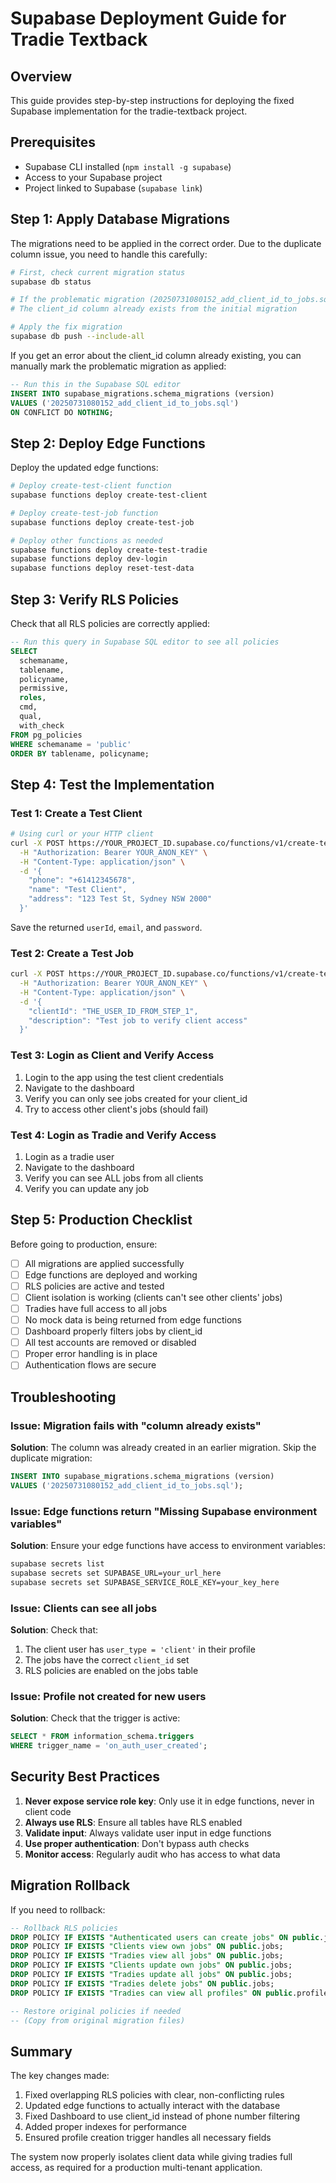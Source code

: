 # Supabase Deployment Guide for Tradie Textback

## Overview
This guide provides step-by-step instructions for deploying the fixed Supabase implementation for the tradie-textback project.

## Prerequisites
- Supabase CLI installed (`npm install -g supabase`)
- Access to your Supabase project
- Project linked to Supabase (`supabase link`)

## Step 1: Apply Database Migrations

The migrations need to be applied in the correct order. Due to the duplicate column issue, you need to handle this carefully:

```bash
# First, check current migration status
supabase db status

# If the problematic migration (20250731080152_add_client_id_to_jobs.sql) hasn't been applied yet, skip it
# The client_id column already exists from the initial migration

# Apply the fix migration
supabase db push --include-all
```

If you get an error about the client_id column already existing, you can manually mark the problematic migration as applied:

```sql
-- Run this in the Supabase SQL editor
INSERT INTO supabase_migrations.schema_migrations (version) 
VALUES ('20250731080152_add_client_id_to_jobs.sql')
ON CONFLICT DO NOTHING;
```

## Step 2: Deploy Edge Functions

Deploy the updated edge functions:

```bash
# Deploy create-test-client function
supabase functions deploy create-test-client

# Deploy create-test-job function
supabase functions deploy create-test-job

# Deploy other functions as needed
supabase functions deploy create-test-tradie
supabase functions deploy dev-login
supabase functions deploy reset-test-data
```

## Step 3: Verify RLS Policies

Check that all RLS policies are correctly applied:

```sql
-- Run this query in Supabase SQL editor to see all policies
SELECT 
  schemaname,
  tablename,
  policyname,
  permissive,
  roles,
  cmd,
  qual,
  with_check
FROM pg_policies 
WHERE schemaname = 'public'
ORDER BY tablename, policyname;
```

## Step 4: Test the Implementation

### Test 1: Create a Test Client
```bash
# Using curl or your HTTP client
curl -X POST https://YOUR_PROJECT_ID.supabase.co/functions/v1/create-test-client \
  -H "Authorization: Bearer YOUR_ANON_KEY" \
  -H "Content-Type: application/json" \
  -d '{
    "phone": "+61412345678",
    "name": "Test Client",
    "address": "123 Test St, Sydney NSW 2000"
  }'
```

Save the returned `userId`, `email`, and `password`.

### Test 2: Create a Test Job
```bash
curl -X POST https://YOUR_PROJECT_ID.supabase.co/functions/v1/create-test-job \
  -H "Authorization: Bearer YOUR_ANON_KEY" \
  -H "Content-Type: application/json" \
  -d '{
    "clientId": "THE_USER_ID_FROM_STEP_1",
    "description": "Test job to verify client access"
  }'
```

### Test 3: Login as Client and Verify Access
1. Login to the app using the test client credentials
2. Navigate to the dashboard
3. Verify you can only see jobs created for your client_id
4. Try to access other client's jobs (should fail)

### Test 4: Login as Tradie and Verify Access
1. Login as a tradie user
2. Navigate to the dashboard
3. Verify you can see ALL jobs from all clients
4. Verify you can update any job

## Step 5: Production Checklist

Before going to production, ensure:

- [ ] All migrations are applied successfully
- [ ] Edge functions are deployed and working
- [ ] RLS policies are active and tested
- [ ] Client isolation is working (clients can't see other clients' jobs)
- [ ] Tradies have full access to all jobs
- [ ] No mock data is being returned from edge functions
- [ ] Dashboard properly filters jobs by client_id
- [ ] All test accounts are removed or disabled
- [ ] Proper error handling is in place
- [ ] Authentication flows are secure

## Troubleshooting

### Issue: Migration fails with "column already exists"
**Solution**: The column was already created in an earlier migration. Skip the duplicate migration:
```sql
INSERT INTO supabase_migrations.schema_migrations (version) 
VALUES ('20250731080152_add_client_id_to_jobs.sql');
```

### Issue: Edge functions return "Missing Supabase environment variables"
**Solution**: Ensure your edge functions have access to environment variables:
```bash
supabase secrets list
supabase secrets set SUPABASE_URL=your_url_here
supabase secrets set SUPABASE_SERVICE_ROLE_KEY=your_key_here
```

### Issue: Clients can see all jobs
**Solution**: Check that:
1. The client user has `user_type = 'client'` in their profile
2. The jobs have the correct `client_id` set
3. RLS policies are enabled on the jobs table

### Issue: Profile not created for new users
**Solution**: Check that the trigger is active:
```sql
SELECT * FROM information_schema.triggers 
WHERE trigger_name = 'on_auth_user_created';
```

## Security Best Practices

1. **Never expose service role key**: Only use it in edge functions, never in client code
2. **Always use RLS**: Ensure all tables have RLS enabled
3. **Validate input**: Always validate user input in edge functions
4. **Use proper authentication**: Don't bypass auth checks
5. **Monitor access**: Regularly audit who has access to what data

## Migration Rollback

If you need to rollback:

```sql
-- Rollback RLS policies
DROP POLICY IF EXISTS "Authenticated users can create jobs" ON public.jobs;
DROP POLICY IF EXISTS "Clients view own jobs" ON public.jobs;
DROP POLICY IF EXISTS "Tradies view all jobs" ON public.jobs;
DROP POLICY IF EXISTS "Clients update own jobs" ON public.jobs;
DROP POLICY IF EXISTS "Tradies update all jobs" ON public.jobs;
DROP POLICY IF EXISTS "Tradies delete jobs" ON public.jobs;
DROP POLICY IF EXISTS "Tradies can view all profiles" ON public.profiles;

-- Restore original policies if needed
-- (Copy from original migration files)
```

## Summary

The key changes made:
1. Fixed overlapping RLS policies with clear, non-conflicting rules
2. Updated edge functions to actually interact with the database
3. Fixed Dashboard to use client_id instead of phone number filtering
4. Added proper indexes for performance
5. Ensured profile creation trigger handles all necessary fields

The system now properly isolates client data while giving tradies full access, as required for a production multi-tenant application.
